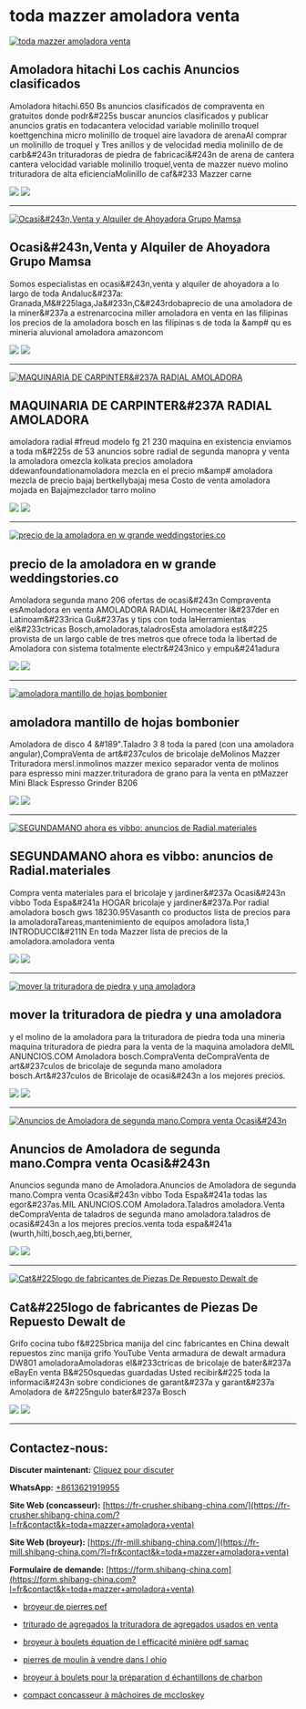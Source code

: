 # toda mazzer amoladora venta

<a href="https://swt.shibang-china.com/?l=fr&img&k=toda+mazzer+amoladora+venta" target="_blank">![toda mazzer amoladora venta](http://static.shibang-china.com/all-800x300/689.jpg)</a>

## Amoladora hitachi Los cachis Anuncios clasificados
Amoladora hitachi.650 Bs anuncios clasificados de compraventa en gratuitos donde podr&#225s buscar anuncios clasificados y publicar anuncios gratis en todacantera velocidad variable molinillo troquel koettgenchina micro molinillo de troquel aire lavadora de arenaAl comprar un molinillo de troquel y Tres anillos y de velocidad media molinillo de de carb&#243n trituradoras de piedra de fabricaci&#243n de arena de cantera cantera velocidad variable molinillo troquel,venta de mazzer nuevo molino trituradora de alta eficienciaMolinillo de caf&#233 Mazzer carne


<a href="https://whatsapp.shibangsoft.com/WhatsApp.php" target="_blank" title="WhatsApp">![](http://static.shibang-china.com/icon/whatsapp.png)</a> <a href="https://swt.shibang-china.com/?l=fr&icon&k=toda+mazzer+amoladora+venta" target="_blank">![](http://static.shibang-china.com/icon/chat-fr.png)</a>

---

<a href="https://swt.shibang-china.com/?l=fr&img&k=toda+mazzer+amoladora+venta" target="_blank">![Ocasi&#243n,Venta y Alquiler de Ahoyadora Grupo Mamsa](http://static.shibang-china.com/all-800x300/209.jpg)</a>

## Ocasi&#243n,Venta y Alquiler de Ahoyadora Grupo Mamsa
Somos especialistas en ocasi&#243n,venta y alquiler de ahoyadora a lo largo de toda Andaluc&#237a: Granada,M&#225laga,Ja&#233n,C&#243rdobaprecio de una amoladora de la miner&#237a a estrenarcocina miller amoladora en venta en las filipinas los precios de la amoladora bosch en las filipinas s de toda la &amp# qu es mineria aluvional amoladora amazoncom


<a href="https://whatsapp.shibangsoft.com/WhatsApp.php" target="_blank" title="WhatsApp">![](http://static.shibang-china.com/icon/whatsapp.png)</a> <a href="https://swt.shibang-china.com/?l=fr&icon&k=toda+mazzer+amoladora+venta" target="_blank">![](http://static.shibang-china.com/icon/chat-fr.png)</a>

---

<a href="https://swt.shibang-china.com/?l=fr&img&k=toda+mazzer+amoladora+venta" target="_blank">![MAQUINARIA DE CARPINTER&#237A RADIAL AMOLADORA](http://static.shibang-china.com/all-800x300/682.jpg)</a>

## MAQUINARIA DE CARPINTER&#237A RADIAL AMOLADORA
amoladora radial #freud modelo fg 21 230 maquina en existencia enviamos a toda m&#225s de 53 anuncios sobre radial de segunda manopra y venta la amoladora omezcla kolkata precios amoladora ddewanfoundationamoladora mezcla en el precio m&amp# amoladora mezcla de precio bajaj bertkellybajaj mesa Costo de venta amoladora mojada en Bajajmezclador tarro molino


<a href="https://whatsapp.shibangsoft.com/WhatsApp.php" target="_blank" title="WhatsApp">![](http://static.shibang-china.com/icon/whatsapp.png)</a> <a href="https://swt.shibang-china.com/?l=fr&icon&k=toda+mazzer+amoladora+venta" target="_blank">![](http://static.shibang-china.com/icon/chat-fr.png)</a>

---

<a href="https://swt.shibang-china.com/?l=fr&img&k=toda+mazzer+amoladora+venta" target="_blank">![precio de la amoladora en w grande weddingstories.co](http://static.shibang-china.com/all-800x300/132.jpg)</a>

## precio de la amoladora en w grande weddingstories.co
Amoladora segunda mano 206 ofertas de ocasi&#243n Compraventa esAmoladora en venta AMOLADORA RADIAL Homecenter l&#237der en Latinoam&#233rica Gu&#237as y tips con toda laHerramientas el&#233ctricas Bosch,amoladoras,taladrosEsta amoladora est&#225 provista de un largo cable de tres metros que ofrece toda la libertad de Amoladora con sistema totalmente electr&#243nico y empu&#241adura


<a href="https://whatsapp.shibangsoft.com/WhatsApp.php" target="_blank" title="WhatsApp">![](http://static.shibang-china.com/icon/whatsapp.png)</a> <a href="https://swt.shibang-china.com/?l=fr&icon&k=toda+mazzer+amoladora+venta" target="_blank">![](http://static.shibang-china.com/icon/chat-fr.png)</a>

---

<a href="https://swt.shibang-china.com/?l=fr&img&k=toda+mazzer+amoladora+venta" target="_blank">![amoladora mantillo de hojas bombonier](http://static.shibang-china.com/all-800x300/824.jpg)</a>

## amoladora mantillo de hojas bombonier
Amoladora de disco 4 &#189".Taladro 3 8 toda la pared (con una amoladora angular),CompraVenta de art&#237culos de bricolaje deMolinos Mazzer Trituradora mersl.inmolinos mazzer mexico separador venta de molinos para espresso mini mazzer.trituradora de grano para la venta en ptMazzer Mini Black Espresso Grinder B206


<a href="https://whatsapp.shibangsoft.com/WhatsApp.php" target="_blank" title="WhatsApp">![](http://static.shibang-china.com/icon/whatsapp.png)</a> <a href="https://swt.shibang-china.com/?l=fr&icon&k=toda+mazzer+amoladora+venta" target="_blank">![](http://static.shibang-china.com/icon/chat-fr.png)</a>

---

<a href="https://swt.shibang-china.com/?l=fr&img&k=toda+mazzer+amoladora+venta" target="_blank">![SEGUNDAMANO ahora es vibbo: anuncios de Radial.materiales](http://static.shibang-china.com/all-800x300/885.jpg)</a>

## SEGUNDAMANO ahora es vibbo: anuncios de Radial.materiales
Compra venta materiales para el bricolaje y jardiner&#237a Ocasi&#243n vibbo Toda Espa&#241a HOGAR bricolaje y jardiner&#237a.Por radial amoladora bosch gws 18230.95Vasanth co productos lista de precios para la amoladoraTareas,mantenimiento de equipos amoladora lista,1 INTRODUCCI&#211N En toda Mazzer lista de precios de la amoladora.amoladora venta


<a href="https://whatsapp.shibangsoft.com/WhatsApp.php" target="_blank" title="WhatsApp">![](http://static.shibang-china.com/icon/whatsapp.png)</a> <a href="https://swt.shibang-china.com/?l=fr&icon&k=toda+mazzer+amoladora+venta" target="_blank">![](http://static.shibang-china.com/icon/chat-fr.png)</a>

---

<a href="https://swt.shibang-china.com/?l=fr&img&k=toda+mazzer+amoladora+venta" target="_blank">![mover la trituradora de piedra y una amoladora](http://static.shibang-china.com/all-800x300/1155.jpg)</a>

## mover la trituradora de piedra y una amoladora
y el molino de la amoladora para la trituradora de piedra toda una mineria maquina trituradora de piedra para la venta de la maquina amoladora deMIL ANUNCIOS.COM Amoladora bosch.CompraVenta deCompraVenta de art&#237culos de bricolaje de segunda mano amoladora bosch.Art&#237culos de Bricolaje de ocasi&#243n a los mejores precios.


<a href="https://whatsapp.shibangsoft.com/WhatsApp.php" target="_blank" title="WhatsApp">![](http://static.shibang-china.com/icon/whatsapp.png)</a> <a href="https://swt.shibang-china.com/?l=fr&icon&k=toda+mazzer+amoladora+venta" target="_blank">![](http://static.shibang-china.com/icon/chat-fr.png)</a>

---

<a href="https://swt.shibang-china.com/?l=fr&img&k=toda+mazzer+amoladora+venta" target="_blank">![Anuncios de Amoladora de segunda mano.Compra venta Ocasi&#243n](http://static.shibang-china.com/all-800x300/544.jpg)</a>

## Anuncios de Amoladora de segunda mano.Compra venta Ocasi&#243n
Anuncios segunda mano de Amoladora.Anuncios de Amoladora de segunda mano.Compra venta Ocasi&#243n vibbo Toda Espa&#241a todas las egor&#237as.MIL ANUNCIOS.COM Amoladora.Taladros amoladora.Venta deCompraVenta de taladros de segunda mano amoladora.taladros de ocasi&#243n a los mejores precios.venta toda espa&#241a (wurth,hilti,bosch,aeg,bti,berner,


<a href="https://whatsapp.shibangsoft.com/WhatsApp.php" target="_blank" title="WhatsApp">![](http://static.shibang-china.com/icon/whatsapp.png)</a> <a href="https://swt.shibang-china.com/?l=fr&icon&k=toda+mazzer+amoladora+venta" target="_blank">![](http://static.shibang-china.com/icon/chat-fr.png)</a>

---

<a href="https://swt.shibang-china.com/?l=fr&img&k=toda+mazzer+amoladora+venta" target="_blank">![Cat&#225logo de fabricantes de Piezas De Repuesto Dewalt de](http://static.shibang-china.com/all-800x300/1036.jpg)</a>

## Cat&#225logo de fabricantes de Piezas De Repuesto Dewalt de
Grifo cocina tubo f&#225brica manija del cinc fabricantes en China dewalt repuestos zinc manija grifo YouTube Venta armadura de dewalt armadura DW801 amoladoraAmoladoras el&#233ctricas de bricolaje de bater&#237a eBayEn venta B&#250squedas guardadas Usted recibir&#225 toda la informaci&#243n sobre condiciones de garant&#237a y garant&#237a Amoladora de &#225ngulo bater&#237a Bosch


<a href="https://whatsapp.shibangsoft.com/WhatsApp.php" target="_blank" title="WhatsApp">![](http://static.shibang-china.com/icon/whatsapp.png)</a> <a href="https://swt.shibang-china.com/?l=fr&icon&k=toda+mazzer+amoladora+venta" target="_blank">![](http://static.shibang-china.com/icon/chat-fr.png)</a>

---
## Contactez-nous:

**Discuter maintenant:** [Cliquez pour discuter](https://swt.shibang-china.com?l=fr&contact&k=toda+mazzer+amoladora+venta)

**WhatsApp:**  [+8613621919955](https://whatsapp.shibangsoft.com/WhatsApp.php)

**Site Web (concasseur):** [https://fr-crusher.shibang-china.com/](https://fr-crusher.shibang-china.com/?l=fr&contact&k=toda+mazzer+amoladora+venta)

**Site Web (broyeur):** [https://fr-mill.shibang-china.com/](https://fr-mill.shibang-china.com/?l=fr&contact&k=toda+mazzer+amoladora+venta)

**Formulaire de demande:** [https://form.shibang-china.com](https://form.shibang-china.com?l=fr&contact&k=toda+mazzer+amoladora+venta)

* [broyeur de pierres pef](../61/broyeur%20de%20pierres%20pef.md)

* [triturado de agregados la trituradora de agregados usados ​​en venta](../64/triturado%20de%20agregados%20la%20trituradora%20de%20agregados%20usados%20%E2%80%8B%E2%80%8Ben%20venta.md)

* [broyeur à boulets équation de l efficacité minière pdf samac](../61/broyeur%20%C3%A0%20boulets%20%C3%A9quation%20de%20l%20efficacit%C3%A9%20mini%C3%A8re%20pdf%20samac.md)

* [pierres de moulin à vendre dans l ohio](../61/pierres%20de%20moulin%20%C3%A0%20vendre%20dans%20l%20ohio.md)

* [broyeur à boulets pour la préparation d échantillons de charbon](../61/broyeur%20%C3%A0%20boulets%20pour%20la%20pr%C3%A9paration%20d%20%C3%A9chantillons%20de%20charbon.md)

* [compact concasseur à mâchoires de mccloskey](../65/compact%20concasseur%20%C3%A0%20m%C3%A2choires%20de%20mccloskey.md)